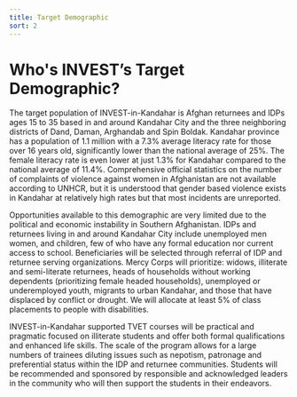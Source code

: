 ```yaml
---
title: Target Demographic
sort: 2
---
```


# Who's INVEST’s Target Demographic?
The target population of INVEST-in-Kandahar is Afghan returnees and IDPs ages 15 to 35 based in and around Kandahar City and the three neighboring districts of Dand, Daman, Arghandab and Spin Boldak. Kandahar province has a population of 1.1 million with a 7.3% average literacy rate for those over 16 years old, significantly lower than the national average of 25%. The female literacy rate is even lower at just 1.3% for Kandahar compared to the national average of 11.4%. Comprehensive official statistics on the number of complaints of violence against women in Afghanistan are not available according to UNHCR, but it is understood that gender based violence exists in Kandahar at relatively high rates but that most incidents are unreported.

Opportunities available to this demographic are very limited due to the political and economic instability in Southern Afghanistan. IDPs and returnees living in and around Kandahar City include unemployed men women, and children, few of who have any formal education nor current access to school. Beneficiaries will be selected through referral of IDP and returnee serving organizations. Mercy Corps will prioritize: widows, illiterate and semi-literate returnees, heads of households without working dependents (prioritizing female headed households), unemployed or underemployed youth, migrants to urban Kandahar, and those that have displaced by conflict or drought. We will allocate at least 5% of class placements to people with disabilities.

INVEST-in-Kandahar supported TVET courses will be practical and pragmatic focused on illiterate students and offer both formal qualifications and enhanced life skills. The scale of the program allows for a large numbers of trainees diluting issues such as nepotism, patronage and preferential status within the IDP and returnee communities. Students will be recommended and sponsored by responsible and acknowledged leaders in the community who will then support the students in their endeavors. 
